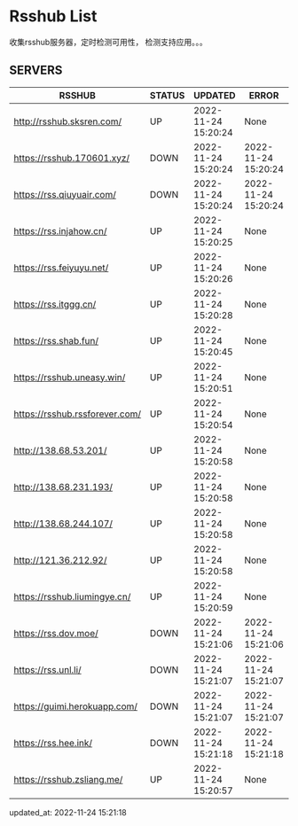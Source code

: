 # Rsshub List

收集rsshub服务器，定时检测可用性， 检测支持应用。。。


## SERVERS

|  RSSHUB   | STATUS  | UPDATED  | ERROR  | TWITTER |  
|  ----  | ----  | ----  | ----  | ---- |  
| http://rsshub.sksren.com/ | UP | 2022-11-24 15:20:24 | None |OK|  
| https://rsshub.170601.xyz/ | DOWN | 2022-11-24 15:20:24 | 2022-11-24 15:20:24 |  
| https://rss.qiuyuair.com/ | DOWN | 2022-11-24 15:20:24 | 2022-11-24 15:20:24 |  
| https://rss.injahow.cn/ | UP | 2022-11-24 15:20:25 | None ||  
| https://rss.feiyuyu.net/ | UP | 2022-11-24 15:20:26 | None |OK|  
| https://rss.itggg.cn/ | UP | 2022-11-24 15:20:28 | None ||  
| https://rss.shab.fun/ | UP | 2022-11-24 15:20:45 | None |OK|  
| https://rsshub.uneasy.win/ | UP | 2022-11-24 15:20:51 | None |OK|  
| https://rsshub.rssforever.com/ | UP | 2022-11-24 15:20:54 | None |OK|  
| http://138.68.53.201/ | UP | 2022-11-24 15:20:58 | None ||  
| http://138.68.231.193/ | UP | 2022-11-24 15:20:58 | None ||  
| http://138.68.244.107/ | UP | 2022-11-24 15:20:58 | None ||  
| http://121.36.212.92/ | UP | 2022-11-24 15:20:58 | None ||  
| https://rsshub.liumingye.cn/ | UP | 2022-11-24 15:20:59 | None |OK|  
| https://rss.dov.moe/ | DOWN | 2022-11-24 15:21:06 | 2022-11-24 15:21:06 |  
| https://rss.unl.li/ | DOWN | 2022-11-24 15:21:07 | 2022-11-24 15:21:07 |  
| https://guimi.herokuapp.com/ | DOWN | 2022-11-24 15:21:07 | 2022-11-24 15:21:07 |  
| https://rss.hee.ink/ | DOWN | 2022-11-24 15:21:18 | 2022-11-24 15:21:18 |  
| https://rsshub.zsliang.me/ | UP | 2022-11-24 15:20:57 | None |OK|  
  

updated_at: 2022-11-24 15:21:18  
